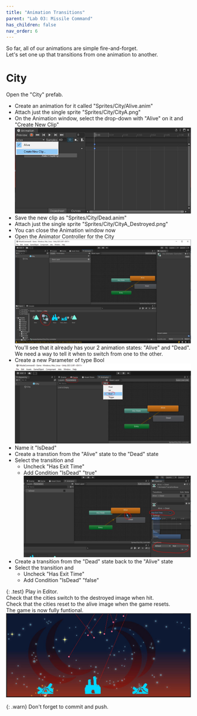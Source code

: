 ```yaml
---
title: "Animation Transitions"
parent: "Lab 03: Missile Command"
has_children: false
nav_order: 6
---
```


So far, all of our animations are simple fire-and-forget.\
Let's set one up that transitions from one animation to another.

# City
Open the "City" prefab.
* Create an animation for it called "Sprites/City/Alive.anim"
* Attach just the single sprite "Sprites/City/CityA.png"
* On the Animation window, select the drop-down with "Alive" on it and "Create New Clip"
![New Clip](images/lab03/animwindow4.jpg "New Clip")
* Save the new clip as "Sprites/City/Dead.anim"
* Attach just the single sprite "Sprites/City/CityA_Destroyed.png"
* You can close the Animation window now
* Open the Animator Controller for the City
![Controller](images/lab03/animator1.jpg "Controller")
You'll see that it already has your 2 animation states: "Alive" and "Dead".\
We need a way to tell it when to switch from one to the other.
* Create a new Parameter of type Bool
![Parameter](images/lab03/animator2.jpg "Parameter")
* Name it "IsDead"
* Create a transtion from the "Alive" state to the "Dead" state
* Select the transition and
	* Uncheck "Has Exit Time"
	* Add Condition "IsDead" "true"
![Transition](images/lab03/animator3.jpg "Transition")
* Create a transition from the "Dead" state back to the "Alive" state
* Select the transition and
	* Uncheck "Has Exit Time"
	* Add Condition "IsDead" "false"

{: .test}
Play in Editor.\
Check that the cities switch to the destroyed image when hit.\
Check that the cities reset to the alive image when the game resets.\
The game is now fully funtional.\
![Finished](images/lab03/finished.jpg "Finished")

{: .warn}
Don't forget to commit and push.


